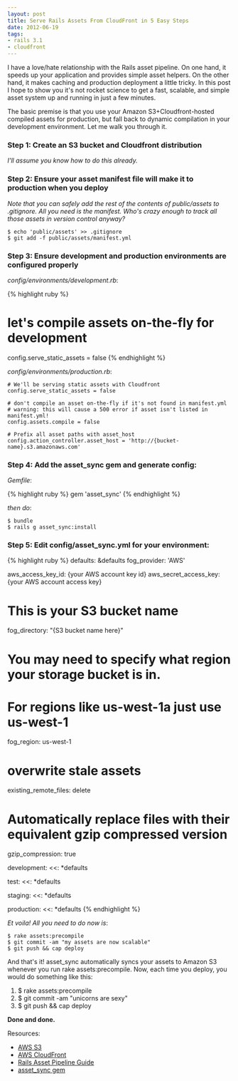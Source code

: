 ```yaml
---
layout: post
title: Serve Rails Assets From CloudFront in 5 Easy Steps
date: 2012-06-19
tags:
- rails 3.1
- cloudfront
---
```


I have a love/hate relationship with the Rails asset pipeline. On one hand, it speeds up your application and provides simple asset helpers. On the other hand, it makes caching and production deployment a little tricky. In this post I hope to show you it's not rocket science to get a fast, scalable, and simple asset system up and running in just a few minutes.

The basic premise is that you use your Amazon S3+Cloudfront-hosted compiled assets for production, but fall back to dynamic compilation in your development environment. Let me walk you through it.

### Step 1: Create an S3 bucket and Cloudfront distribution

_I'll assume you know how to do this already._

### Step 2: Ensure your asset manifest file will make it to production when you deploy

_Note that you can safely add the rest of the contents of public/assets to .gitignore. All you need is the manifest. Who's crazy enough to track all those assets in version control anyway?_

    $ echo 'public/assets' >> .gitignore
    $ git add -f public/assets/manifest.yml

### Step 3: Ensure development and production environments are configured properly

_config/environments/development.rb_:

{% highlight ruby %}
# let's compile assets on-the-fly for development
config.serve_static_assets = false
{% endhighlight %}

_config/environments/production.rb_:

    # We'll be serving static assets with Cloudfront
    config.serve_static_assets = false

    # don't compile an asset on-the-fly if it's not found in manifest.yml
    # warning: this will cause a 500 error if asset isn't listed in manifest.yml!
    config.assets.compile = false

    # Prefix all asset paths with asset_host
    config.action_controller.asset_host = 'http://{bucket-name}.s3.amazonaws.com'


### Step 4: Add the asset\_sync gem and generate config:

_Gemfile_:

{% highlight ruby %}
gem 'asset_sync'
{% endhighlight %}

_then do_:

    $ bundle
    $ rails g asset_sync:install


### Step 5: Edit config/asset\_sync.yml for your environment:


{% highlight ruby %}
defaults: &defaults
  fog_provider: 'AWS'

  aws_access_key_id: {your AWS account key id}
  aws_secret_access_key: {your AWS account access key}

  # This is your S3 bucket name
  fog_directory: "{S3 bucket name here}"

  # You may need to specify what region your storage bucket is in.
  # For regions like us-west-1a just use us-west-1
  fog_region: us-west-1  

  # overwrite stale assets
  existing_remote_files: delete

  # Automatically replace files with their equivalent gzip compressed version
  gzip_compression: true

development:
  <<: *defaults

test:
  <<: *defaults

staging:
  <<: *defaults

production:
  <<: *defaults
{% endhighlight %}


_Et voila! All you need to do now is_:

    $ rake assets:precompile
    $ git commit -am "my assets are now scalable"
    $ git push && cap deploy

And that's it! asset\_sync automatically syncs your assets to Amazon S3 whenever you run rake assets:precompile. Now, each time you deploy, you would do something like this:

1. $ rake assets:precompile
2. $ git commit -am "unicorns are sexy"
3. $ git push && cap deploy

**Done and done.**


Resources:

- [AWS S3](http://aws.amazon.com/s3/)
- [AWS CloudFront](http://aws.amazon.com/cloudfront/)
- [Rails Asset Pipeline Guide](http://guides.rubyonrails.org/asset_pipeline.html)
- [asset\_sync gem](https://github.com/rumblelabs/asset_sync)
